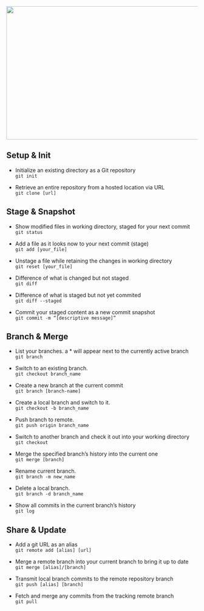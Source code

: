 <img src="https://i.hizliresim.com/fplaXz.png" alt="" width="800" height="350">


## **Setup & Init**

- Initialize an existing directory as a Git repository\
```git init```

- Retrieve an entire repository from a hosted location via URL\
```git clone [url]```



## **Stage & Snapshot**

- Show modified files in working directory, staged for your next commit\
```git status```

- Add a file as it looks now to your next commit (stage)\
```git add [your_file]```

- Unstage a file while retaining the changes in working directory\
```git reset [your_file]```

- Difference of what is changed but not staged\
```git diff```

- Difference of what is staged but not yet commited\
```git diff --staged```

- Commit your staged content as a new commit snapshot\
```git commit -m “[descriptive message]”```

## **Branch & Merge**

- List your branches. a * will appear next to the currently active branch\
```git branch```

- Switch to an existing branch.\
```git checkout branch_name```

- Create a new branch at the current commit\
```git branch [branch-name]```

- Create a local branch and switch to it.\
```git checkout -b branch_name```

- Push branch to remote.\
```git push origin branch_name```

- Switch to another branch and check it out into your working directory\
```git checkout```

- Merge the specified branch’s history into the current one\
```git merge [branch]```

- Rename current branch.\
```git branch -m new_name```

- Delete a local branch.\
```git branch -d branch_name```

- Show all commits in the current branch’s history\
```git log```


## **Share & Update**

- Add a git URL as an alias\
```git remote add [alias] [url]```

- Merge a remote branch into your current branch to bring it up to date\
```git merge [alias]/[branch]```

- Transmit local branch commits to the remote repository branch\
```git push [alias] [branch]```

- Fetch and merge any commits from the tracking remote branch\
```git pull```



